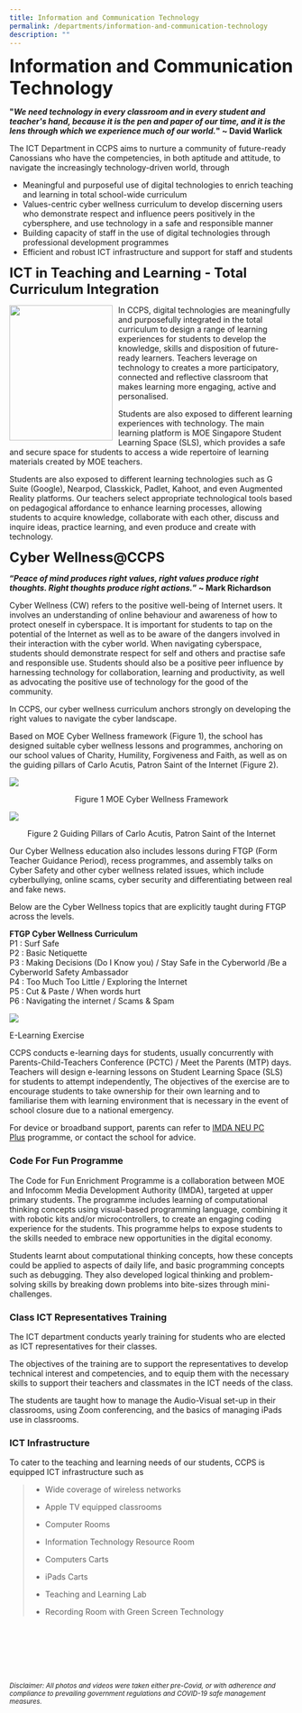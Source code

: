```yaml
---
title: Information and Communication Technology
permalink: /departments/information-and-communication-technology
description: ""
---
```

**<font size=6>Information and Communication Technology</font>**

**"_We need technology in every classroom and in every student and teacher's hand, because it is the pen and paper of our time, and it is the lens through which we experience much of our world._" ~ David Warlick**


The ICT Department in CCPS aims to nurture a community of future-ready Canossians who have the competencies, in both aptitude and attitude, to navigate the increasingly technology-driven world, through  
  

*   Meaningful and purposeful use of digital technologies to enrich teaching and learning in total school-wide curriculum
*   Values-centric cyber wellness curriculum to develop discerning users who demonstrate respect and influence peers positively in the cybersphere, and use technology in a safe and responsible manner
*   Building capacity of staff in the use of digital technologies through professional development programmes
*   Efficient and robust ICT infrastructure and support for staff and students

  
**<font size=5>ICT in Teaching and Learning - Total Curriculum Integration</font>**

<img src="/images/Departments/ICT%201.jpg" style="width:183px;height:240px;margin-right:10px;" align = "left">

In CCPS, digital technologies are meaningfully and purposefully integrated in the total curriculum to design a range of learning experiences for students to develop the knowledge, skills and disposition of future-ready learners. Teachers leverage on technology to creates a more participatory, connected and reflective classroom that makes learning more engaging, active and personalised.  
  
Students are also exposed to different learning experiences with technology. The main learning platform is MOE Singapore Student Learning Space (SLS), which provides a safe and secure space for students to access a wide repertoire of learning materials created by MOE teachers.  
  
Students are also exposed to different learning technologies such as G Suite (Google), Nearpod, Classkick, Padlet, Kahoot, and even Augmented Reality platforms. Our teachers select appropriate technological tools based on pedagogical affordance to enhance learning processes, allowing students to acquire knowledge, collaborate with each other, discuss and inquire ideas, practice learning, and even produce and create with technology.

**<font size=5>Cyber Wellness@CCPS</font>**

  
**“_Peace of mind produces right values, right values produce right thoughts. Right thoughts produce right actions._” ~ Mark Richardson**

  
Cyber Wellness (CW) refers to the positive well-being of Internet users. It involves an understanding of online behaviour and awareness of how to protect oneself in cyberspace. It is important for students to tap on the potential of the Internet as well as to be aware of the dangers involved in their interaction with the cyber world. When navigating cyberspace, students should demonstrate respect for self and others and practise safe and responsible use. Students should also be a positive peer influence by harnessing technology for collaboration, learning and productivity, as well as advocating the positive use of technology for the good of the community.  
  
In CCPS, our cyber wellness curriculum anchors strongly on developing the right values to navigate the cyber landscape.  
  
Based on MOE Cyber Wellness framework (Figure 1), the school has designed suitable cyber wellness lessons and programmes, anchoring on our school values of Charity, Humility, Forgiveness and Faith, as well as on the guiding pillars of Carlo Acutis, Patron Saint of the Internet (Figure 2).

![](/images/Departments/ICT%202.jpg)

<center>Figure 1 MOE Cyber Wellness Framework</center>


![](/images/Departments/ICT%203.jpg)

<center>Figure 2 Guiding Pillars of Carlo Acutis, Patron Saint of the Internet</center>

Our Cyber Wellness education also includes lessons during FTGP (Form Teacher Guidance Period), recess programmes, and assembly talks on Cyber Safety and other cyber wellness related issues, which include cyberbullying, online scams, cyber security and differentiating between real and fake news.  
  
Below are the Cyber Wellness topics that are explicitly taught during FTGP across the levels.  
  

**FTGP Cyber Wellness Curriculum**<br>
P1 : Surf Safe  
P2 : Basic Netiquette  
P3 : Making Decisions (Do I Know you) / Stay Safe in the Cyberworld /Be a Cyberworld Safety Ambassador  
P4 : Too Much Too Little / Exploring the Internet  
P5 : Cut & Paste / When words hurt  
P6 : Navigating the internet / Scams & Spam


![](/images/Departments/ICT%204.jpg)


E-Learning Exercise  
  
CCPS conducts e-learning days for students, usually concurrently with Parents-Child-Teachers Conference (PCTC) / Meet the Parents (MTP) days. Teachers will design e-learning lessons on Student Learning Space (SLS) for students to attempt independently, The objectives of the exercise are to encourage students to take ownership for their own learning and to familiarise them with learning environment that is necessary in the event of school closure due to a national emergency.  
  
For device or broadband support, parents can refer to [IMDA NEU PC Plus](https://www.imda.gov.sg/programme-listing/neu-pc-plus) programme, or contact the school for advice.  
  
  

### Code For Fun Programme

  
The Code for Fun Enrichment Programme is a collaboration between MOE and Infocomm Media Development Authority (IMDA), targeted at upper primary students. The programme includes learning of computational thinking concepts using visual-based programming language, combining it with robotic kits and/or microcontrollers, to create an engaging coding experience for the students. This programme helps to expose students to the skills needed to embrace new opportunities in the digital economy.  
  
Students learnt about computational thinking concepts, how these concepts could be applied to aspects of daily life, and basic programming concepts such as debugging. They also developed logical thinking and problem-solving skills by breaking down problems into bite-sizes through mini-challenges.  
  
  

### Class ICT Representatives Training

  
The ICT department conducts yearly training for students who are elected as ICT representatives for their classes.  
  
The objectives of the training are to support the representatives to develop technical interest and competencies, and to equip them with the necessary skills to support their teachers and classmates in the ICT needs of the class.  
  
The students are taught how to manage the Audio-Visual set-up in their classrooms, using Zoom conferencing, and the basics of managing iPads use in classrooms.  
  
  

### ICT Infrastructure

  
To cater to the teaching and learning needs of our students, CCPS is equipped ICT infrastructure such as  
  

> *   Wide coverage of wireless networks
> *   Apple TV equipped classrooms  
>     
> *   Computer Rooms
> *   Information Technology Resource Room
> *   Computers Carts
> *   iPads Carts
> *   Teaching and Learning Lab
> *   Recording Room with Green Screen Technology



<br><br><br><br><br><br>
<sup>_Disclaimer: All photos and videos were taken either pre-Covid, or with adherence and compliance to prevailing government regulations and COVID-19 safe management measures._</sup>